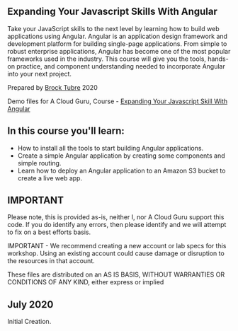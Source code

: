 ## Expanding Your Javascript Skills With Angular

Take your JavaScript skills to the next level by learning how to build web applications using Angular. Angular is an application design framework and development platform for building single-page applications. From simple to robust enterprise applications, Angular has become one of the most popular frameworks used in the industry. This course will give you the tools, hands-on practice, and component understanding needed to incorporate Angular into your next project.

Prepared by [Brock Tubre](https://learn.acloud.guru/profile/brock-tubre) 2020

Demo files for A Cloud Guru, Course - [Expanding Your Javascript Skill With Angular](https://learn.acloud.guru/course/expanding-your-js-skills-with-angular)

## In this course you'll learn:
- How to install all the tools to start building Angular applications. 
- Create a simple Angular application by creating some components and simple routing. 
- Learn how to deploy an Angular application to an Amazon S3 bucket to create a live web app.


## IMPORTANT
Please note, this is provided as-is, neither I, nor A Cloud Guru support this code. If you do identify any errors, then please identify and we will attempt to fix on a best efforts basis.

IMPORTANT - We recommend creating a new account or lab specs for this workshop. Using an existing account could cause damage or disruption to the resources in that account.

These files are distributed on an AS IS BASIS, WITHOUT WARRANTIES OR CONDITIONS OF ANY KIND, either express or implied


## July 2020
Initial Creation.

